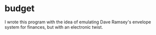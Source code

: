 budget
======
I wrote this program with the idea of emulating Dave Ramsey's envelope system for finances, but with an electronic twist.
